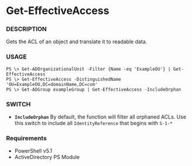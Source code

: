 # Get-EffectiveAccess

### DESCRIPTION
Gets the ACL of an object and translate it to readable data.

### USAGE
```
PS \> Get-ADOrganizationalUnit -Filter {Name -eq 'ExampleOU'} | Get-EffectiveAccess
PS \> Get-EffectiveAccess -DistinguishedName 'OU=ExampleOU,DC=domainName,DC=com'
PS \> Get-ADGroup exampleGroup | Get-EffectiveAccess -IncludeOrphan
```
### SWITCH
- **`IncludeOrphan`** By default, the function will filter all orphaned ACLs. Use this switch to include all `IdentityReference` that begins with `S-1-*`

### Requirements
- PowerShell v5.1
- ActiveDirectory PS Module
